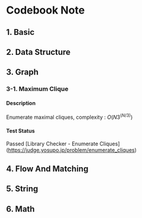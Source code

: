 # Codebook Note
## 1. Basic
## 2. Data Structure
## 3. Graph
### 3-1. Maximum Clique
#### Description

Enumerate maximal cliques, complexity : $O(N3^(N/3))$ <br>

#### Test Status

Passed [Library Checker - Enumerate Cliques]
(https://judge.yosupo.jp/problem/enumerate_cliques) <br>

## 4. Flow And Matching
## 5. String
## 6. Math